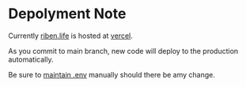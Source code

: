 # Depolyment Note

Currently [riben.life](https://riben.life) is hosted at [vercel](https://vercel.com).

As you commit to main branch, new code will deploy to the production automatically.

Be sure to [maintain .env](https://vercel.com/mingsters-projects/legod/settings/environment-variables) manually should there be amy change.
